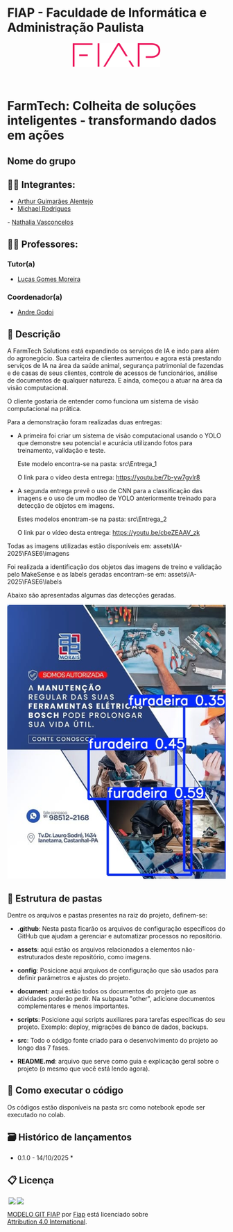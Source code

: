 # FIAP - Faculdade de Informática e Administração Paulista

<p align="center">
<a href= "https://www.fiap.com.br/"><img src="assets/logo-fiap.png" alt="FIAP - Faculdade de Informática e Admnistração Paulista" border="0" width=40% height=40%></a>
</p>

<br>

# FarmTech: Colheita de soluções inteligentes - transformando dados em ações

## Nome do grupo

## 👨‍🎓 Integrantes: 
- <a href="https://www.linkedin.com/in/arthur-alentejo">Arthur Guimarães Alentejo</a>
- <a href="https://www.linkedin.com/in/michaelrodriguess">Michael Rodrigues</a>
</a> 
- <a href="https://www.linkedin.com/in/nathalia-vasconcelos-18a390292/">Nathalia Vasconcelos</a> 

## 👩‍🏫 Professores:
### Tutor(a) 
- <a href="https://www.linkedin.com/company/inova-fusca">Lucas Gomes Moreira</a>
### Coordenador(a)
- <a href="https://www.linkedin.com/company/inova-fusca">Andre Godoi</a>

## 📜 Descrição
A FarmTech Solutions está expandindo os serviços de IA e indo para além do agronegócio. Sua carteira de clientes aumentou e agora está prestando serviços de IA na área da saúde animal, segurança patrimonial de fazendas e de casas de seus clientes, controle de acessos de funcionários, análise de documentos de qualquer natureza. E ainda, começou a atuar na área da visão computacional.

O cliente gostaria de entender como funciona um sistema de visão computacional na prática.

Para a demonstração foram realizadas duas entregas:

-  A primeira foi criar um sistema de visão computacional usando o YOLO que demonstre seu potencial e acurácia utilizando fotos para treinamento, validação e teste.

    Este modelo encontra-se na pasta: src\Entrega_1
    
   O link para o vídeo desta entrega: https://youtu.be/7b-yw7gvIr8

-  A segunda entrega prevê o uso de CNN para a classificação das imagens e o uso de um modleo de YOLO anteriormente treinado para detecção de objetos em imagens.
    
    Estes modelos enontram-se na pasta: src\Entrega_2

    O link par o vídeo desta entrega: https://youtu.be/cbeZEAAV_zk


Todas as imagens utilizadas estão disponíveis em: assets\IA-2025\FASE6\imagens

Foi realizada a identificação dos objetos das imagens de treino e validação pelo MakeSense e as labels geradas encontram-se em: assets\IA-2025\FASE6\labels

Abaixo são apresentadas algumas das detecções geradas.

<img src="assets\Resultados_fase_6\fig (110).jpg">


## 📁 Estrutura de pastas

Dentre os arquivos e pastas presentes na raiz do projeto, definem-se:

- <b>.github</b>: Nesta pasta ficarão os arquivos de configuração específicos do GitHub que ajudam a gerenciar e automatizar processos no repositório.

- <b>assets</b>: aqui estão os arquivos relacionados a elementos não-estruturados deste repositório, como imagens.

- <b>config</b>: Posicione aqui arquivos de configuração que são usados para definir parâmetros e ajustes do projeto.

- <b>document</b>: aqui estão todos os documentos do projeto que as atividades poderão pedir. Na subpasta "other", adicione documentos complementares e menos importantes.

- <b>scripts</b>: Posicione aqui scripts auxiliares para tarefas específicas do seu projeto. Exemplo: deploy, migrações de banco de dados, backups.

- <b>src</b>: Todo o código fonte criado para o desenvolvimento do projeto ao longo das 7 fases.

- <b>README.md</b>: arquivo que serve como guia e explicação geral sobre o projeto (o mesmo que você está lendo agora).

## 🔧 Como executar o código

Os códigos estão disponíveis na pasta src como notebook epode ser executado no colab.


## 🗃 Histórico de lançamentos

* 0.1.0 - 14/10/2025
    *

## 📋 Licença

<img style="height:22px!important;margin-left:3px;vertical-align:text-bottom;" src="https://mirrors.creativecommons.org/presskit/icons/cc.svg?ref=chooser-v1"><img style="height:22px!important;margin-left:3px;vertical-align:text-bottom;" src="https://mirrors.creativecommons.org/presskit/icons/by.svg?ref=chooser-v1"><p xmlns:cc="http://creativecommons.org/ns#" xmlns:dct="http://purl.org/dc/terms/"><a property="dct:title" rel="cc:attributionURL" href="https://github.com/agodoi/template">MODELO GIT FIAP</a> por <a rel="cc:attributionURL dct:creator" property="cc:attributionName" href="https://fiap.com.br">Fiap</a> está licenciado sobre <a href="http://creativecommons.org/licenses/by/4.0/?ref=chooser-v1" target="_blank" rel="license noopener noreferrer" style="display:inline-block;">Attribution 4.0 International</a>.</p>


